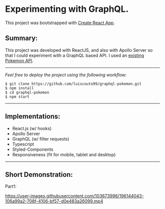 # Experimenting with GraphQL.

This project was bootstrapped with [Create React App](https://github.com/facebook/create-react-app).

## Summary:

This project was developed with ReactJS, and also with Apollo Server so that I could experiment with a GraphQL based API. I used an [existing Pokemon API](https://beta.pokeapi.co/graphql/console/).

***

*Feel free to deploy the project using the following workflow:*
```
$ git clone https://github.com/luiscouto99/graphql-pokemon.git
$ npm install
$ cd graphql-pokemon
$ npm start
```

***

## Implementations:

- React.js (w/ hooks)
- Apollo Server
- GraphQL (w/ filter requests)
- Typescript
- Styled-Components
- Responsiveness (fit for mobile, tablet and desktop)

***

## Short Demonstration:
Part1:

https://user-images.githubusercontent.com/103673996/196144043-106a99a2-708f-4106-bf57-d0e483a26099.mp4
